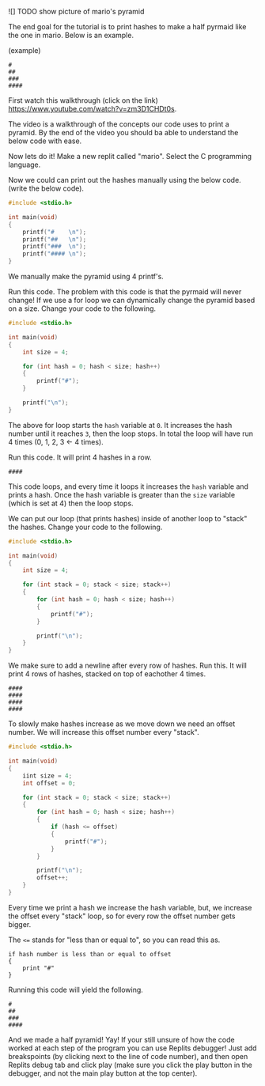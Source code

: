 ![] TODO show picture of mario's pyramid

The end goal for the tutorial is to print hashes to make a half pyrmaid like the one in mario. Below is an example.

(example)
```
#
##
###
####
```

First watch this walkthrough (click on the link) https://www.youtube.com/watch?v=zm3D1CHDt0s. 

The video is a walkthrough of the concepts our code uses to print a pyramid. By the end of the video you should ba able to understand the below code with ease.

Now lets do it! Make a new replit called "mario". Select the C programming language.

Now we could can print out the hashes manually using the below code. (write the below code).

```c
#include <stdio.h>

int main(void) 
{
	printf("#    \n");
	printf("##   \n");
	printf("###  \n");
	printf("#### \n");
}
```

We manually make the pyramid using 4 printf's.

Run this code. The problem with this code is that the pyrmaid will never change! If we use a for loop we can dynamically change the pyramid based on a size. Change your code to the following.

```c
#include <stdio.h>

int main(void) 
{
	int size = 4;

	for (int hash = 0; hash < size; hash++)
    {
        printf("#");
    }

    printf("\n");
}
```

The above for loop starts the `hash` variable at `0`. It increases the hash number until it reaches `3`, then the loop stops. In total the loop will have run 4 times (0, 1, 2, 3 <- 4 times).

Run this code. It will print 4 hashes in a row.

```
####
```

This code loops, and every time it loops it increases the `hash` variable and prints a hash. Once the hash variable is greater than the `size` variable (which is set at 4) then the loop stops.

We can put our loop (that prints hashes) inside of another loop to "stack" the hashes. Change your code to the following.

```c
#include <stdio.h>

int main(void) 
{
	int size = 4;

	for (int stack = 0; stack < size; stack++)
	{
		for (int hash = 0; hash < size; hash++)
		{
            printf("#");
		}

		printf("\n");
	}
}
```

We make sure to add a newline after every row of hashes. Run this. It will print 4 rows of hashes, stacked on top of eachother 4 times.

```
####
####
####
####
```

To slowly make hashes increase as we move down we need an offset number. We will increase this offset number every "stack".

```c
#include <stdio.h>

int main(void) 
{
	iint size = 4;
	int offset = 0;

	for (int stack = 0; stack < size; stack++)
	{
		for (int hash = 0; hash < size; hash++)
		{
			if (hash <= offset)
			{
				printf("#");
			}
		}

		printf("\n");
		offset++;
	}
}
```

Every time we print a hash we increase the hash variable, but, we increase the offset every "stack" loop, so for every row the offset number gets bigger.

The `<=` stands for "less than or equal to", so you can read this as.

```
if hash number is less than or equal to offset
{
	print "#"
}
```

Running this code will yield the following.

```
#
##
###
####
```

And we made a half pyramid! Yay! If your still unsure of how the code worked at each step of the program you can use Replits debugger! Just add breakspoints (by clicking next to the line of code number), and then open Replits debug tab and click play (make sure you click the play button in the debugger, and not the main play button at the top center).